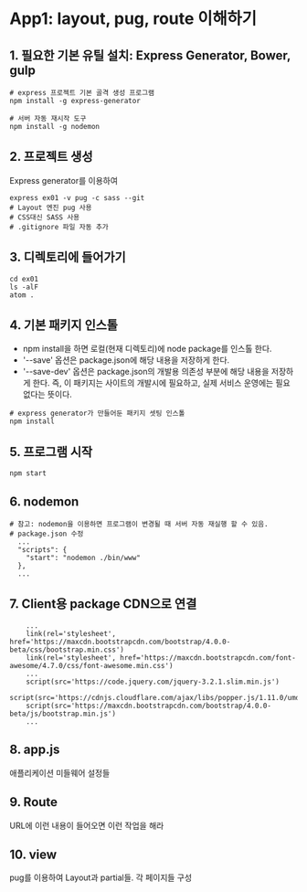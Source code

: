 # App1: layout, pug, route 이해하기

## 1. 필요한 기본 유틸 설치: Express Generator, Bower, gulp
```
# express 프로젝트 기본 골격 생성 프로그램
npm install -g express-generator

# 서버 자동 재시작 도구
npm install -g nodemon
```

## 2. 프로젝트 생성
Express generator를 이용하여
```
express ex01 -v pug -c sass --git
# Layout 엔진 pug 사용
# CSS대신 SASS 사용
# .gitignore 파일 자동 추가
```

## 3. 디렉토리에 들어가기
```
cd ex01
ls -alF
atom .
```

## 4. 기본 패키지 인스톨
- npm install을 하면 로컬(현재 디렉토리)에 node package를 인스톨 한다.
- '--save' 옵션은 package.json에 해당 내용을 저장하게 한다.
- '--save-dev' 옵션은 package.json의 개발용 의존성 부분에 해당 내용을 저장하게 한다.
  즉, 이 패키지는 사이트의 개발시에 필요하고, 실제 서비스 운영에는 필요없다는 뜻이다.
```
# express generator가 만들어둔 패키지 셋팅 인스톨
npm install

```


## 5. 프로그램 시작
```
npm start
```


## 6. nodemon
```
# 참고: nodemon을 이용하면 프로그램이 변경될 때 서버 자동 재실행 할 수 있음.
# package.json 수정
  ...
  "scripts": {
    "start": "nodemon ./bin/www"
  },
  ...
```


## 7. Client용 package CDN으로 연결
```
    ...
    link(rel='stylesheet', href='https://maxcdn.bootstrapcdn.com/bootstrap/4.0.0-beta/css/bootstrap.min.css')
    link(rel='stylesheet', href='https://maxcdn.bootstrapcdn.com/font-awesome/4.7.0/css/font-awesome.min.css')
    ...
    script(src='https://code.jquery.com/jquery-3.2.1.slim.min.js')
    script(src='https://cdnjs.cloudflare.com/ajax/libs/popper.js/1.11.0/umd/popper.min.js')
    script(src='https://maxcdn.bootstrapcdn.com/bootstrap/4.0.0-beta/js/bootstrap.min.js')
    ...
```


## 8. app.js
애플리케이션 미들웨어 설정들

## 9. Route
URL에 이런 내용이 들어오면 이런 작업을 해라

## 10. view
pug를 이용하여 Layout과 partial들. 각 페이지들 구성
